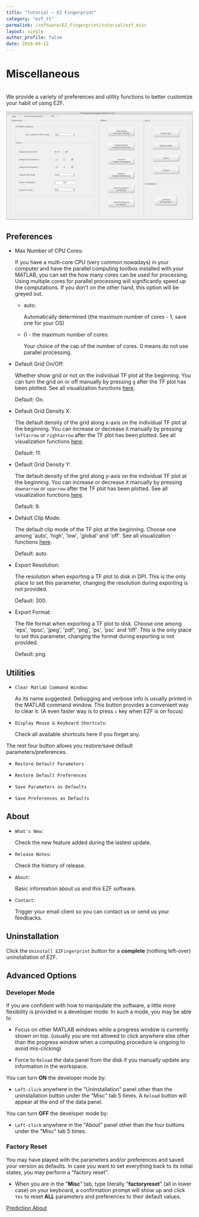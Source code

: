 ```yaml
---
title: "Tutorial ~ EZ Fingerprint"
category: "ezf_tt"
permalink: /software/EZ_Fingerprint/tutorial/ezf_misc
layout: single
author_profile: false
date: 2018-04-12
---
```


# Miscellaneous

<br/>We provide a variety of preferences and utility functions to better customize your habit of using EZF.

<p align="center">
  <img src="/images/software/EZ_Fingerprint/misc.png">
</p>

## <a name="pref"></a>Preferences

* Max Number of CPU Cores:

	If you have a multi-core CPU (very common nowadays) in your computer and have the parallel computing toolbox installed with your MATLAB, you can set the how many cores can be used for processing. Using multiple cores for parallel processing will significantly speed up the computations. If you don't on the other hand, this option will be greyed out.

	* auto:

		Automatically determined (the maximum number of cores - 1, save one for your OS)

	* 0 - the maximum number of cores:

		Your choice of the cap of the number of cores. 0 means do not use parallel processing.

* Default Grid On/Off:
	
	Whether show grid or not on the individual TF plot at the beginning. You can turn the grid on or off manually by pressing `g` after the TF plot has been plotted. See all visualization functions [here](/software/EZ_Fingerprint/tutorial/pipeline/ezf_preprocess#tf_plot).

	Default: On.

* Default Grid Density X:

	The default density of the grid along x-axis on the individual TF plot at the beginning. You can increase or decrease it manually by pressing `leftarrow` or `rightarrow` after the TF plot has been plotted. See all visualization functions [here](/software/EZ_Fingerprint/tutorial/pipeline/ezf_preprocess#tf_plot).

	Default: 11.

* Default Grid Density Y:

	The default density of the grid along y-axis on the individual TF plot at the beginning. You can increase or decrease it manually by pressing `downarrow` or `uparrow` after the TF plot has been plotted. See all visualization functions [here](/software/EZ_Fingerprint/tutorial/pipeline/ezf_preprocess#tf_plot).

	Default: 9.

* Default Clip Mode:

	The default clip mode of the TF plot at the beginning. Choose one among 'auto', 'high', 'low', 'global' and 'off'. See all visualization functions [here](/software/EZ_Fingerprint/tutorial/pipeline/ezf_preprocess#tf_plot).

	Default: auto.

* Export Resolution:

	The resolution when exporting a TF plot to disk in DPI. This is the only place to set this parameter, changing the resolution during exporting is not provided.

	Default: 300.

* Export Format:

	The file format when exporting a TF plot to disk. Choose one among 'eps', 'epsc', 'jpeg', 'pdf', 'png', 'ps', 'psc' and 'tiff'. This is the only place to set this parameter, changing the format during exporting is not provided.

	Default: png.

## <a name="util"></a>Utilities

* `Clear Matlab Command Window`:

	As its name suggested. Debugging and verbose info is usually printed in the MATLAB command window. This button provides a convenient way to clear it. (A even faster way is to press `c` key when EZF is on focus)

* `Display Mouse & Keyboard Shortcuts`:

	Check all available shortcuts here if you forget any.

The rest four button allows you restore/save default parameters/preferences.

* `Restore Default Parameters`	

* `Restore Default Preferences`

* `Save Parameters as Defaults`

* `Save Preferences as Defaults`

## <a name="about"></a>About

* `What's New`:

	Check the new feature added during the lastest update.

* `Release Notes`:

	Check the history of release.

* `About`:

	Basic information about us and this EZF software.

* `Contact`:
	
	Trigger your email client so you can contact us or send us your feedbacks.

## <a name="uninstall"></a>Uninstallation

Click the `Uninstall EZFingerprint` button for a **complete** (nothing left-over) uninstallation of EZF.

## <a name="adv"></a>Advanced Options

### Developer Mode

If you are confident with how to manipulate the software, a little more flexibility is provided in a developer mode. In such a mode, you may be able to

* Focus on other MATLAB windows while a progress window is currently shown on top. (usually you are not allowed to click anywhere else other than the progress window when a computing procedure is ongoing to avoid mis-clicking)

* Force to `Reload` the data panel from the disk if you manually update any information in the workspace.

You can turn **ON** the developer mode by:

* `Left-click` anywhere in the "Uninstallation" panel other than the uninstallation button under the "Misc" tab 5 times. A `Reload` button will appear at the end of the data panel.

You can turn **OFF** the developer mode by:

* `Left-click` anywhere in the "About" panel other than the four buttons under the "Misc" tab 5 times.

### Factory Reset

You may have played with the parameters and/or preferences and saved your version as defaults. In case you want to set everything back to its initial states, you may perform a "factory reset".

* When you are in the "**Misc**" tab, type literally "**factoryreset**" (all in lower case) on your keyboard, a confirmation prompt will show up and click `Yes` to reset **ALL** parameters and preferences to their default values.


<div class="pagination">
	<a class="left" href="/software/EZ_Fingerprint/tutorial/pipeline/ezf_predict"><i class="fa fa-arrow-circle-left"></i> Prediction </a>
	<a class="right" href="/software/EZ_Fingerprint/ezf_about"> About <i class="fa fa-arrow-circle-right"></i></a>
</div>